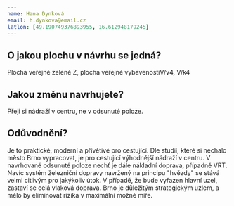 ```yaml
---
name: Hana Dynková
email: h.dynkova@email.cz
latlon: [49.190749376893955, 16.612948179245]
---
```


## O jakou plochu v návrhu se jedná?

Plocha veřejné zeleně Z, plocha veřejné vybavenostiV/v4, V/k4

## Jakou změnu navrhujete?

Přeji si nádraží v centru, ne v odsunuté poloze. 

## Odůvodnění?

Je to praktické, moderní a přívětivé pro cestující. Dle studií, které si nechalo město Brno vypracovat, je pro cestující výhodnější nádraží v centru. V navrhované odsunuté poloze nechť je dále nákladní doprava, případně VRT. 
Navíc systém železniční dopravy navržený na principu "hvězdy" se stává velmi citlivým pro jakýkoliv útok. V případě, že bude vyřazen hlavní uzel, zastaví se celá vlaková doprava. Brno je důležitým strategickým uzlem, a mělo by eliminovat rizika v maximální možné míře. 


